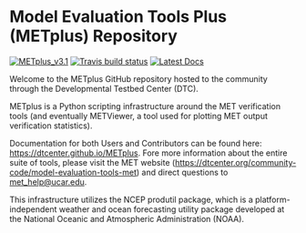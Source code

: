 Model Evaluation Tools Plus (METplus) Repository
================================================

<!-- Start of Badges -->
[![METplus_v3.1](https://img.shields.io/badge/METplus-v3.1%20branch-blue)](#)
[![Travis build status](https://travis-ci.org/DTCenter/METplus.svg?branch=main_v3.1)](https://travis-ci.org/DTCenter/METplus)
[![Latest Docs](https://img.shields.io/badge/docs-latest-brightgreen.svg)](https://dtcenter.github.io/METplus/)

<!--
[![Travis DTCenter_mainv3.1 build_status](https://travis-ci.org/DTCenter/METplus.svg?branch=main_v3.1)](https://travis-ci.org/DTCenter/METplus)
-->

Welcome to the METplus GitHub repository hosted to the community through
the Developmental Testbed Center (DTC).

METplus is a Python scripting infrastructure around the MET verification tools
(and eventually METViewer, a tool used for plotting MET output verification statistics).

Documentation for both Users and Contributors can be found here: https://dtcenter.github.io/METplus.
Fore more information about the entire suite of tools, please visit the MET website
(https://dtcenter.org/community-code/model-evaluation-tools-met) and direct questions
to met_help@ucar.edu.

This infrastructure utilizes the NCEP produtil package, which is a platform-independent
weather and ocean forecasting utility package developed at the National Oceanic
and Atmospheric Administration (NOAA).
